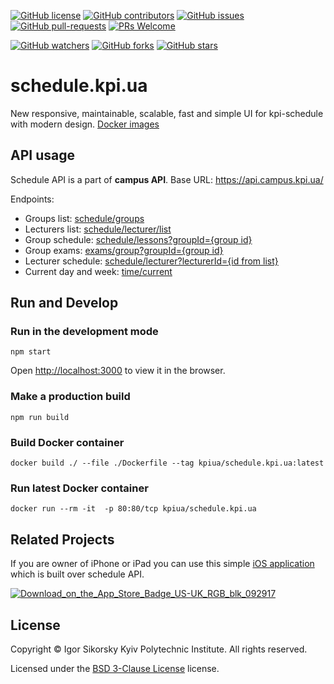 [![GitHub license](https://img.shields.io/github/license/kpi-ua/schedule.kpi.ua.svg)](https://github.com/kpi-ua/schedule.kpi.ua/blob/master/LICENSE)
[![GitHub contributors](https://img.shields.io/github/contributors/kpi-ua/schedule.kpi.ua.svg)](https://GitHub.com/kpi-ua/schedule.kpi.ua/graphs/contributors/)
[![GitHub issues](https://img.shields.io/github/issues/kpi-ua/schedule.kpi.ua.svg)](https://GitHub.com/kpi-ua/schedule.kpi.ua/issues/)
[![GitHub pull-requests](https://img.shields.io/github/issues-pr/kpi-ua/schedule.kpi.ua.svg)](https://GitHub.com/kpi-ua/schedule.kpi.ua/pulls/)
[![PRs Welcome](https://img.shields.io/badge/PRs-welcome-brightgreen.svg?style=flat-square)](http://makeapullrequest.com)

[![GitHub watchers](https://img.shields.io/github/watchers/kpi-ua/schedule.kpi.ua.svg?style=social&label=Watch)](https://GitHub.com/kpi-ua/schedule.kpi.ua/watchers/)
[![GitHub forks](https://img.shields.io/github/forks/kpi-ua/schedule.kpi.ua.svg?style=social&label=Fork)](https://GitHub.com/kpi-ua/schedule.kpi.ua/network/)
[![GitHub stars](https://img.shields.io/github/stars/kpi-ua/schedule.kpi.ua.svg?style=social&label=Star)](https://GitHub.com/kpi-ua/schedule.kpi.ua/stargazers/)


# schedule.kpi.ua
New responsive, maintainable, scalable, fast and simple UI for kpi-schedule with modern design.
[Docker images](https://hub.docker.com/r/kpiua/schedule.kpi.ua)

## API usage
Schedule API is a part of **campus API**.
Base URL: https://api.campus.kpi.ua/

Endpoints:
- Groups list: [schedule/groups](https://api.campus.kpi.ua/schedule/groups)
- Lecturers list: [schedule/lecturer/list](https://api.campus.kpi.ua/schedule/lecturer/list)
- Group schedule: [schedule/lessons?groupId={group id}](https://api.campus.kpi.ua/schedule/lessons?groupId=fb121dae-9fe5-4a9a-bced-ff7603a19c31)
- Group exams: [exams/group?groupId={group id}](https://api.campus.kpi.ua/exams/group?groupId=fb121dae-9fe5-4a9a-bced-ff7603a19c31)
- Lecturer schedule: [schedule/lecturer?lecturerId={id from list}](https://api.campus.kpi.ua/schedule/lecturer?lecturerId=53bb6a07-bc0a-4c9b-a0e5-58866f4b3e19)
- Current day and week: [time/current](https://api.campus.kpi.ua/time/current)

## Run and Develop

### Run in the development mode
```
npm start
```

Open [http://localhost:3000](http://localhost:3000) to view it in the browser.

### Make a production build
```
npm run build
```

### Build Docker container
```
docker build ./ --file ./Dockerfile --tag kpiua/schedule.kpi.ua:latest
```

### Run latest Docker container
```
docker run --rm -it  -p 80:80/tcp kpiua/schedule.kpi.ua
```

## Related Projects
If you are owner of iPhone or iPad you can use this simple [iOS application](https://github.com/MrPaschenko/Schedule-KPI) which is built over schedule API.

[![Download_on_the_App_Store_Badge_US-UK_RGB_blk_092917](https://user-images.githubusercontent.com/64316080/168581675-cfc29e4a-410c-4664-9213-31f11560813c.svg)](https://apps.apple.com/us/app/schedule-kpi/id1625484300)

## License

Copyright © Igor Sikorsky Kyiv Polytechnic Institute. All rights reserved.

Licensed under the [BSD 3-Clause License](LICENSE) license.
